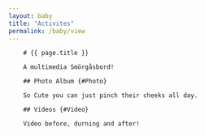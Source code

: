 ```yaml
---
layout: baby
title: "Activites"
permalink: /baby/view
---
```

        # {{ page.title }}

        A multimedia Smörgåsbord!

        ## Photo Album {#Photo}

        So Cute you can just pinch their cheeks all day.

        ## Videos {#Video}

        Video before, durning and after!